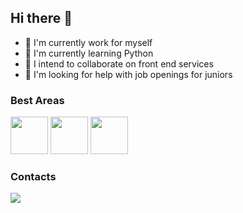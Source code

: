 ## Hi there 👋

- 🔭 I'm currently work for myself
- 🌱 I'm currently learning Python
- 👯 I intend to collaborate on front end services
- 🤔 I'm looking for help with job openings for juniors

### Best Areas

<DIV>
            <img src="https://cdn.jsdelivr.net/gh/devicons/devicon@latest/icons/html5/html5-original.svg" width="60" />
            <img src="https://cdn.jsdelivr.net/gh/devicons/devicon@latest/icons/css3/css3-original.svg" width="60" />
            <img src="https://cdn.jsdelivr.net/gh/devicons/devicon@latest/icons/cplusplus/cplusplus-original.svg" width="60" />
</DIV>

### Contacts

<div>
            <a href="https://www.instagram.com/gustta.bjj">
                        <img src="https://img.shields.io/badge/ProtonMail-8B89CC?style=for-the-badge&logo=protonmail&logoColor=white"
            </a>
            
            
</div>
